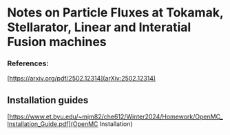 # Notes on Particle Fluxes at Tokamak, Stellarator, Linear and Interatial Fusion machines


### References:

[https://arxiv.org/pdf/2502.12314](arXiv:2502.12314)





## Installation guides

[https://www.et.byu.edu/~mjm82/che612/Winter2024/Homework/OpenMC_Installation_Guide.pdf](OpenMC Installation)